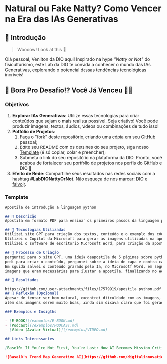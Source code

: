# Natural ou Fake Natty? Como Vencer na Era das IAs Generativas

## 🚀 Introdução

> Woooow! Look at this 👀

Olá pessoal, Venilton da DIO aqui! Inspirado na hype _"Natty or Not"_ do fisiculturismo, este Lab da DIO te convida a conhecer o mundo das IAs Generativas, explorando o potencial dessas tendências tecnológicas incríveis!

## 🎯 Bora Pro Desafio!? Você Já Venceu 💪🤓

### Objetivos

1. **Explorar IAs Generativas**: Utilize essas tecnologias para criar conteúdos que sejam o mais realista possível. Seja criativo! Você pode produzir imagens, textos, áudios, vídeos ou combinações de tudo isso!
1. **Potfólio de Projetos**:
    1. Faça o "fork" deste repositório, criando uma cópia em seu GitHub pessoal;
    2. Edite seu README com os detalhes do seu projeto, siga nosso [Template](#template) (é só copiar, colar e preencher);
    3. Submeta o link do seu repositório na plataforma da DIO. Pronto, você acabou de fortalecer seu portfólio de projetos nos perfis do GitHub e DIO 🚀
1. **Efeito de Rede**: Compartilhe seus resultados nas redes sociais com a hashtag **#LabDIONattyOrNot**. Não esqueça de nos marcar: [DIO](https://www.linkedin.com/school/dio-makethechange) e [falvojr](https://www.linkedin.com/in/falvojr).

### Template

```markdown
Apostila de introdução a linguagem python

## 📒 Descrição
Apostila em formato PDF para ensinar os primeiros passos da linguagem python

## 🤖 Tecnologias Utilizadas
Utilizei site GPT para criação dos textos, conteúdo e o exemplo dos códigos
Utilizei o Copilot da Microsoft para gerar as imagens utilizadas na apostila
Utilizei o software de escritorio Microsoft Word, para criação da apostila.

## 🧐 Processo de Criação
perguntei para o site GPT, uma ideia deapostila de 5 páginas sobre python, o que era mais importante abordar, depois
pedi para criar o conteúdo, perguntei sobre a ideia de capa e contra capa.
Em sguida salvei o conteúdo grarado pelo Ia, no Microsotf Word, em seguinda fui até o copilot, onde pedi para a IA gerar as
imagens que eram necessárias para ilustar a apostila, finalizando no Word savando em PDF.

## 🚀 Resultados

https://github.com/user-attachments/files/17579919/apostila_python.pdf
## 💭 Reflexão (Opcional)
Apesar de tentar ser bem natural, encontrei diiculdade com as imagens, tenha que mudar os prompts toda hora,
além das imagens serem muito boas, ainda sim dixava claro que foi gerada por ia.

### Exemplos e Insigths

- [E-BOOK](/exemplos/E-BOOK.md)
- [Podcast](/exemplos/PODCAST.md)
- [Vídeo (Avatar Virtual)](/exemplos/VIDEO.md)

## Links Interessantes

[Base10: If You’re Not First, You’re Last: How AI Becomes Mission Critical](https://base10.vc/post/generative-ai-mission-critical/)

![Base10's Trend Map Generative AI](https://github.com/digitalinnovationone/lab-natty-or-not/assets/730492/f4df26e8-f8f7-4419-8252-c69d73ea930c)
